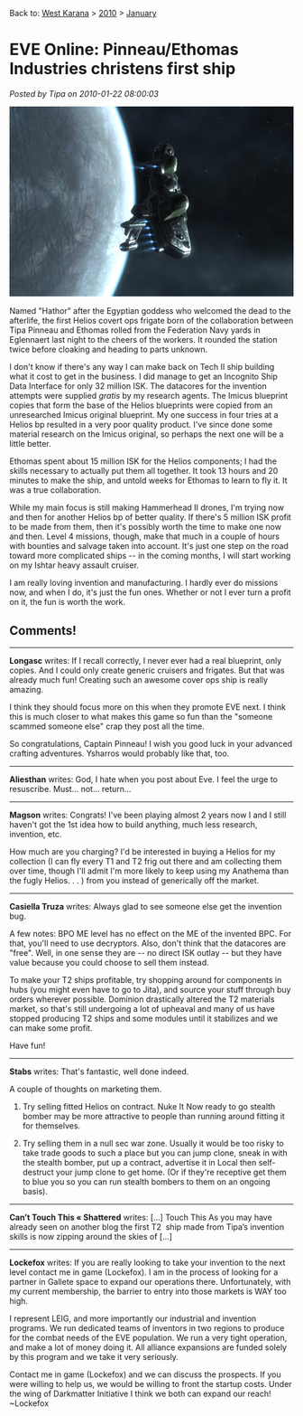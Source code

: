 Back to: [West Karana](/posts/westkarana.md) > [2010](/posts/2010/westkarana.md) > [January](./westkarana.md)
# EVE Online: Pinneau/Ethomas Industries christens first ship

*Posted by Tipa on 2010-01-22 08:00:03*

![](../../../uploads/2010/01/ExeFile-2010-01-21-22-54-40-78.jpg "The Helios on its maiden voyage")

Named "Hathor" after the Egyptian goddess who welcomed the dead to the afterlife, the first Helios covert ops frigate born of the collaboration between Tipa Pinneau and Ethomas rolled from the Federation Navy yards in Eglennaert last night to the cheers of the workers. It rounded the station twice before cloaking and heading to parts unknown.

I don't know if there's any way I can make back on Tech II ship building what it cost to get in the business. I did manage to get an Incognito Ship Data Interface for only 32 million ISK. The datacores for the invention attempts were supplied *gratis* by my research agents. The Imicus blueprint copies that form the base of the Helios blueprints were copied from an unresearched Imicus original blueprint. My one success in four tries at a Helios bp resulted in a very poor quality product. I've since done some material research on the Imicus original, so perhaps the next one will be a little better.

Ethomas spent about 15 million ISK for the Helios components; I had the skills necessary to actually put them all together. It took 13 hours and 20 minutes to make the ship, and untold weeks for Ethomas to learn to fly it. It was a true collaboration.

While my main focus is still making Hammerhead II drones, I'm trying now and then for another Helios bp of better quality. If there's 5 million ISK profit to be made from them, then it's possibly worth the time to make one now and then. Level 4 missions, though, make that much in a couple of hours with bounties and salvage taken into account. It's just one step on the road toward more complicated ships -- in the coming months, I will start working on my Ishtar heavy assault cruiser.

I am really loving invention and manufacturing. I hardly ever do missions now, and when I do, it's just the fun ones. Whether or not I ever turn a profit on it, the fun is worth the work.

## Comments!

---

**Longasc** writes: If I recall correctly, I never ever had a real blueprint, only copies. And I could only create generic cruisers and frigates. But that was already much fun! Creating such an awesome cover ops ship is really amazing.

I think they should focus more on this when they promote EVE next. I think this is much closer to what makes this game so fun than the "someone scammed someone else" crap they post all the time.

So congratulations, Captain Pinneau! I wish you good luck in your advanced crafting adventures. Ysharros would probably like that, too.

---

**Aliesthan** writes: God, I hate when you post about Eve. I feel the urge to resuscribe. Must... not... return...

---

**Magson** writes: Congrats! I've been playing almost 2 years now I and I still haven't got the 1st idea how to build anything, much less research, invention, etc.

How much are you charging? I'd be interested in buying a Helios for my collection (I can fly every T1 and T2 frig out there and am collecting them over time, though I'll admit I'm more likely to keep using my Anathema than the fugly Helios. . . ) from you instead of generically off the market.

---

**Casiella Truza** writes: Always glad to see someone else get the invention bug.

A few notes: BPO ME level has no effect on the ME of the invented BPC. For that, you'll need to use decryptors. Also, don't think that the datacores are "free". Well, in one sense they are -- no direct ISK outlay -- but they have value because you could choose to sell them instead.

To make your T2 ships profitable, try shopping around for components in hubs (you might even have to go to Jita), and source your stuff through buy orders wherever possible. Dominion drastically altered the T2 materials market, so that's still undergoing a lot of upheaval and many of us have stopped producing T2 ships and some modules until it stabilizes and we can make some profit.

Have fun!

---

**Stabs** writes: That's fantastic, well done indeed.

A couple of thoughts on marketing them.

1) Try selling fitted Helios on contract. Nuke It Now ready to go stealth bomber may be more attractive to people than running around fitting it for themselves.

2) Try selling them in a null sec war zone. Usually it would be too risky to take trade goods to such a place but you can jump clone, sneak in with the stealth bomber, put up a contract, advertise it in Local then self-destruct your jump clone to get home. (Or if they're receptive get them to blue you so you can run stealth bombers to them on an ongoing basis).

---

**Can&#8217;t Touch This &laquo; Shattered** writes: [...] Touch This As you may have already seen on another blog the first T2  ship made from Tipa’s invention skills is now zipping around the skies of [...]

---

**Lockefox** writes: If you are really looking to take your invention to the next level contact me in game (Lockefox). I am in the process of looking for a partner in Gallete space to expand our operations there. Unfortunately, with my current membership, the barrier to entry into those markets is WAY too high. 

I represent LEIG, and more importantly our industrial and invention programs. We run dedicated teams of inventors in two regions to produce for the combat needs of the EVE population. We run a very tight operation, and make a lot of money doing it. All alliance expansions are funded solely by this program and we take it very seriously.

Contact me in game (Lockefox) and we can discuss the prospects. If you were willing to help us, we would be willing to front the startup costs. Under the wing of Darkmatter Initiative I think we both can expand our reach!
~Lockefox

